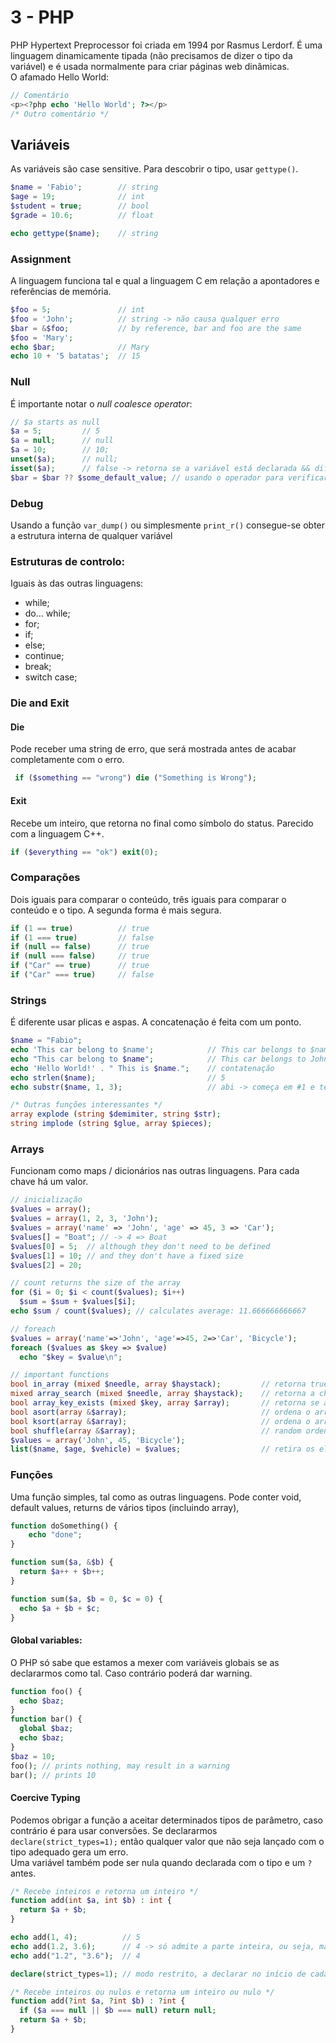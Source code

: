 # 3 - PHP

PHP Hypertext Preprocessor foi criada em 1994 por Rasmus Lerdorf. É uma linguagem dinamicamente tipada (não precisamos de dizer o tipo da variável) e é usada normalmente para criar páginas web dinâmicas. <br>
O afamado Hello World:

```php
// Comentário
<p><?php echo 'Hello World'; ?></p>
/* Outro comentário */
```

## Variáveis

As variáveis são case sensitive. Para descobrir o tipo, usar `gettype()`.

```php
$name = 'Fabio';        // string
$age = 19;              // int
$student = true;        // bool
$grade = 10.6;          // float

echo gettype($name);    // string
```

### Assignment

A linguagem funciona tal e qual a linguagem C em relação a apontadores e referências de memória.

```php
$foo = 5;               // int
$foo = 'John';          // string -> não causa qualquer erro
$bar = &$foo;           // by reference, bar and foo are the same
$foo = 'Mary';
echo $bar;              // Mary
echo 10 + '5 batatas';  // 15
```

### Null

É importante notar o *null coalesce operator*:

```php
// $a starts as null
$a = 5;         // 5
$a = null;      // null
$a = 10;        // 10;
unset($a);      // null;
isset($a);      // false -> retorna se a variável está declarada && diferente de null
$bar = $bar ?? $some_default_value; // usando o operador para verificar a aceitar a variável
```

### Debug

Usando a função `var_dump()` ou simplesmente `print_r()` consegue-se obter a estrutura interna de qualquer variável

### Estruturas de controlo:

Iguais às das outras linguagens:

- while;
- do... while;
- for;
- if;
- else;
- continue;
- break;
- switch case;

### Die and Exit

#### Die

Pode receber uma string de erro, que será mostrada antes de acabar completamente com o erro.

```php
 if ($something == "wrong") die ("Something is Wrong");
```

#### Exit

Recebe um inteiro, que retorna no final como símbolo do status. Parecido com a linguagem C++.

```php
if ($everything == "ok") exit(0);
```

### Comparações

Dois iguais para comparar o conteúdo, três iguais para comparar o conteúdo e o tipo. A segunda forma é mais segura.

```php
if (1 == true)          // true
if (1 === true)         // false
if (null == false)      // true
if (null === false)     // true
if ("Car" == true)      // true
if ("Car" === true)     // false
```

### Strings

É diferente usar plicas e aspas. A concatenação é feita com um ponto.

```php
$name = "Fabio";
echo 'This car belong to $name';            // This car belongs to $name
echo "This car belong to $name";            // This car belongs to John
echo 'Hello World!' . " This is $name.";    // contatenação
echo strlen($name);                         // 5
echo substr($name, 1, 3);                   // abi -> começa em #1 e tem comprimento 3

/* Outras funções interessantes */
array explode (string $demimiter, string $str);
string implode (string $glue, array $pieces);
```

### Arrays

Funcionam como maps / dicionários nas outras linguagens. Para cada chave há um valor.

```php
// inicialização
$values = array(); 
$values = array(1, 2, 3, 'John'); 
$values = array('name' => 'John', 'age' => 45, 3 => 'Car');
$values[] = "Boat"; // -> 4 => Boat
$values[0] = 5;  // although they don't need to be defined
$values[1] = 10; // and they don't have a fixed size
$values[2] = 20;

// count returns the size of the array
for ($i = 0; $i < count($values); $i++)
  $sum = $sum + $values[$i];
echo $sum / count($values); // calculates average: 11.666666666667

// foreach
$values = array('name'=>'John', 'age'=>45, 2=>'Car', 'Bicycle');
foreach ($values as $key => $value)
  echo "$key = $value\n";

// important functions
bool in_array (mixed $needle, array $haystack);         // retorna true se o elemento estiver lá dentro, else false
mixed array_search (mixed $needle, array $haystack);    // retorna a chave do elemento, se estiver lá dentro, else false
bool array_key_exists (mixed $key, array $array);       // retorna se a chave existe dentro do array, else false
bool asort(array &$array);                              // ordena o array por valor / index
bool ksort(array &$array);                              // ordena o array por chave
bool shuffle(array &$array);                            // random ordenação
$values = array('John', 45, 'Bicycle');
list($name, $age, $vehicle) = $values;                  // retira os elementos para variáveis
``` 

### Funções

Uma função simples, tal como as outras linguagens. Pode conter void, default values, returns de vários tipos (incluindo array), 

```php
function doSomething() {
    echo "done";
}

function sum($a, &$b) {
  return $a++ + $b++;
}

function sum($a, $b = 0, $c = 0) {
  echo $a + $b + $c;
}
```

#### Global variables:

O PHP só sabe que estamos a mexer com variáveis globais se as declararmos como tal. Caso contrário poderá dar warning.

```php
function foo() {
  echo $baz;
}
function bar() {
  global $baz;
  echo $baz;
}
$baz = 10;
foo(); // prints nothing, may result in a warning
bar(); // prints 10
```

#### Coercive Typing

Podemos obrigar a função a aceitar determinados tipos de parâmetro, caso contrário é para usar conversões. Se declararmos `declare(strict_types=1);` então qualquer valor que não seja lançado com o tipo adequado gera um erro. <br>
Uma variável também pode ser nula quando declarada com o tipo e um `?` antes.

```php
/* Recebe inteiros e retorna um inteiro */
function add(int $a, int $b) : int {
  return $a + $b;
}

echo add(1, 4);          // 5 
echo add(1.2, 3.6);      // 4 -> só admite a parte inteira, ou seja, math.floor()
echo add("1.2", "3.6");  // 4 

declare(strict_types=1); // modo restrito, a declarar no início de cada ficheiro PHP

/* Recebe inteiros ou nulos e retorna um inteiro ou nulo */
function add(?int $a, ?int $b) : ?int {
  if ($a === null || $b === null) return null;
  return $a + $b;
}
```

